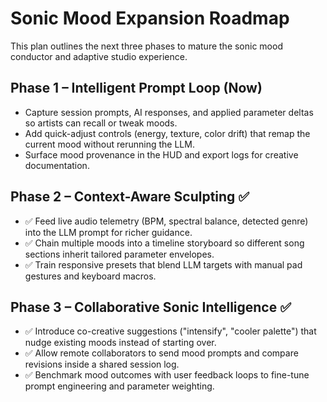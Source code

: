 # Sonic Mood Expansion Roadmap

This plan outlines the next three phases to mature the sonic mood conductor and adaptive studio experience.

## Phase 1 – Intelligent Prompt Loop (Now)
- Capture session prompts, AI responses, and applied parameter deltas so artists can recall or tweak moods.
- Add quick-adjust controls (energy, texture, color drift) that remap the current mood without rerunning the LLM.
- Surface mood provenance in the HUD and export logs for creative documentation.

## Phase 2 – Context-Aware Sculpting ✅
- ✅ Feed live audio telemetry (BPM, spectral balance, detected genre) into the LLM prompt for richer guidance.
- ✅ Chain multiple moods into a timeline storyboard so different song sections inherit tailored parameter envelopes.
- ✅ Train responsive presets that blend LLM targets with manual pad gestures and keyboard macros.

## Phase 3 – Collaborative Sonic Intelligence ✅
- ✅ Introduce co-creative suggestions ("intensify", "cooler palette") that nudge existing moods instead of starting over.
- ✅ Allow remote collaborators to send mood prompts and compare revisions inside a shared session log.
- ✅ Benchmark mood outcomes with user feedback loops to fine-tune prompt engineering and parameter weighting.
